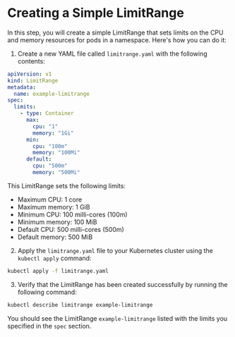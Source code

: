 # Creating a Simple LimitRange

In this step, you will create a simple LimitRange that sets limits on the CPU and memory resources for pods in a namespace. Here's how you can do it:

1. Create a new YAML file called `limitrange.yaml` with the following contents:

```yaml
apiVersion: v1
kind: LimitRange
metadata:
  name: example-limitrange
spec:
  limits:
    - type: Container
      max:
        cpu: "1"
        memory: "1Gi"
      min:
        cpu: "100m"
        memory: "100Mi"
      default:
        cpu: "500m"
        memory: "500Mi"
```

This LimitRange sets the following limits:

- Maximum CPU: 1 core
- Maximum memory: 1 GiB
- Minimum CPU: 100 milli-cores (100m)
- Minimum memory: 100 MiB
- Default CPU: 500 milli-cores (500m)
- Default memory: 500 MiB

2. Apply the `limitrange.yaml` file to your Kubernetes cluster using the `kubectl apply` command:

```sh
kubectl apply -f limitrange.yaml
```

3. Verify that the LimitRange has been created successfully by running the following command:

```sh
kubectl describe limitrange example-limitrange
```

You should see the LimitRange `example-limitrange` listed with the limits you specified in the `spec` section.
